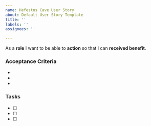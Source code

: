 ```yaml
---
name: Hefestus Cave User Story
about: Default User Story Template
title: ''
labels: ''
assignees: ''

---
```


As a **role** I want to be able to **action** so that I can **received benefit**.

### Acceptance Criteria
-
-
-

### Tasks
- [ ]
- [ ]
- [ ]
